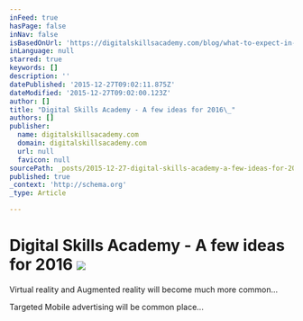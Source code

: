 ```yaml
---
inFeed: true
hasPage: false
inNav: false
isBasedOnUrl: 'https://digitalskillsacademy.com/blog/what-to-expect-in-digital-marketing-in-2016'
inLanguage: null
starred: true
keywords: []
description: ''
datePublished: '2015-12-27T09:02:11.875Z'
dateModified: '2015-12-27T09:02:00.123Z'
author: []
title: "Digital Skills Academy - A few ideas for 2016\_"
authors: []
publisher:
  name: digitalskillsacademy.com
  domain: digitalskillsacademy.com
  url: null
  favicon: null
sourcePath: _posts/2015-12-27-digital-skills-academy-a-few-ideas-for-2016.md
published: true
_context: 'http://schema.org'
_type: Article

---
```

# Digital Skills Academy - A few ideas for 2016 ![](https://digitalskillsacademy.com//uploads/banners/digital-marketing-trends.jpg)

Virtual reality and Augmented reality will become much more common...

Targeted Mobile advertising will be common place...
